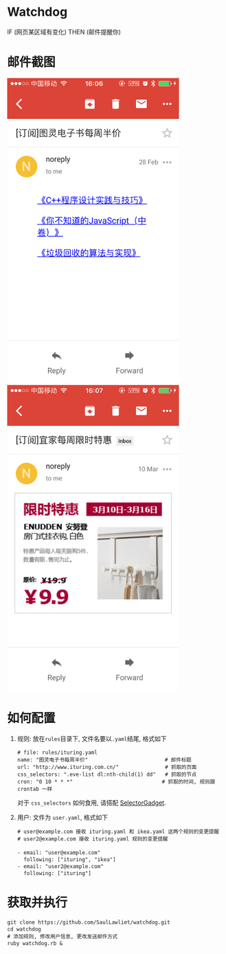 # Watchdog
IF (网页某区域有变化) THEN (邮件提醒你)

# 邮件截图
<img src="screenshots/ituring.png" width="400px" /> <img src="screenshots/ikea.png" width="400px" />

# 如何配置
1. 规则: 放在`rules`目录下, 文件名要以`.yaml`结尾, 格式如下
    ```
    # file: rules/ituring.yaml
    name: "图灵电子书每周半价"                         # 邮件标题
    url: "http://www.ituring.com.cn/"               # 抓取的页面
    css_selectors: ".eve-list dl:nth-child(1) dd"   # 抓取的节点
    cron: "0 10 * * *"                             # 抓取的时间, 规则跟 crontab 一样
    ```
    对于 `css_selectors` 如何食用, 请搭配
    [SelectorGadget](https://chrome.google.com/webstore/detail/selectorgadget/mhjhnkcfbdhnjickkkdbjoemdmbfginb).
  
1. 用户: 文件为 `user.yaml`, 格式如下
    ```
    # user@example.com 接收 ituring.yaml 和 ikea.yaml 这两个规则的变更提醒
    # user2@example.com 接收 ituring.yaml 规则的变更提醒

    - email: "user@example.com"
      following: ["ituring", "ikea"]
    - email: "user2@example.com"
      following: ["ituring"]
    ```

# 获取并执行
```
git clone https://github.com/SaulLawliet/watchdog.git
cd watchdog
# 添加规则, 修改用户信息, 更改发送邮件方式
ruby watchdog.rb &
```

